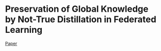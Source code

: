 # Preservation of Global Knowledge by Not-True Distillation in Federated Learning

[Paper](https://arxiv.org/abs/2106.03097)
